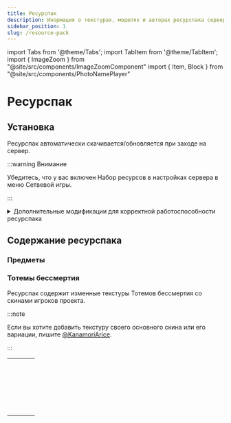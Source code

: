 ```yaml
---
title: Ресурспак
description: Инормация о текстурах, моделях и авторах ресурспака сервера Hardshard.
sidebar_position: 1
slug: /resource-pack
---
```


import Tabs from '@theme/Tabs';
import TabItem from '@theme/TabItem';
import { ImageZoom } from "@site/src/components/ImageZoomComponent"
import { Item, Block } from "@site/src/components/PhotoNamePlayer"

# Ресурспак

## Установка

Ресурспак автоматически скачивается/обновляется при заходе на сервер.

:::warning Внимание

Убедитесь, что у вас включен Набор ресурсов в настройках сервера в меню Сетвевой игры.

:::

<ImageZoom
  src="/img/resource_pack/vklyuchit-serverniy-resurs-pak-minecraft.png"
  alt="Как включить серверный набор ресурсов в Minecraft"
/>

<details>
  <summary>Дополнительные модификации для корректной работоспособности ресурспака</summary>
  <div> 
    Для корректного отображения текстур и моделей необходимы дополнительные модификации вашего клиента. У вас должен быть установлен один из двух основных модов для оптимизации Minecraft: [OptiFine](https://optifine.net/home) или [Sodium](https://modrinth.com/mod/sodium).

    <Tabs>
      <TabItem value="optifine" label="OptiFine">
        Дополнительных модификаций не требуется.
        
        > Повезло-повезло
      </TabItem>
      <TabItem value="sodium" label="Sodium">
        Необходимо установить:
        - [\[ETF\] Entity Texture Features](https://modrinth.com/mod/entitytexturefeatures) — мод, который добавляет новые функции текстур сущностей;
        - [CIT Resewn](https://modrinth.com/mod/cit-resewn) — мод, необходимый для изменения тексур предметов и блоков путем переименования их на наковальне.
      </TabItem>
    </Tabs>
  </div>
</details>

## Содержание ресурспака

### Предметы

### Тотемы бессмертия

Ресурспак содержит изменные текстуры Тотемов бессмертия со скинами игроков проекта.

:::note

Если вы хотите добавить текстуру своего основного скина или его вариации, пишите [@KanamoriArice](https://t.me/KanamoriArice).

:::

<table>
  <tbody>
    <tr>
      <td><Item.lg item="2_jertvatotem" name="2_jertva" extension=".webp" /></td>
      <td><Item.lg item="_auzer_" name="_auzer_" /></td>
      <td><Item.lg item="auzer_clown" name="auzer_clown" /></td>
      <td><Item.lg item="_nikt0_" name="_nikt0_" /></td>
    </tr>
    <tr>
      <td><Item.lg item="atheist_spooky" name="atheist_spooky" /></td>
      <td><Item.lg item="barbetone" name="barbetone" /></td>
      <td><Item.lg item="celestialsorcery" name="celestialsorcery" /></td>
      <td><Item.lg item="cka3o4hbiu" name="cka3o4hbiu" /></td>
    </tr>
    <tr>
      <td><Item.lg item="cybereggs1337" name="cybereggs1337" /></td>
      <td><Item.lg item="daniil" name="daniil" /></td>
      <td><Item.lg item="daniil2005" name="kemerfund" /></td>
      <td><Item.lg item="darthmehrunes" name="darthmehrunes" extension=".webp" /></td>
    </tr>
    <tr>
      <td><Item.lg item="derepaw" name="derepaw" /></td>
      <td><Item.lg item="dronyara" name="dronyara" /></td>
      <td><Item.lg item="eastrane" name="eastrane" extension=".webp" /></td>
      <td><Item.lg item="erfarenort" name="erfarenort" /></td>
    </tr>
    <tr>
      <td><Item.lg item="flammablelion" name="flammablelion" /></td>
      <td><Item.lg item="flammablelion2" name="flammablelion2" /></td>
      <td><Item.lg item="flammablelion_girl" name="flammablelion_girl" /></td>
      <td><Item.lg item="flammablelion_spooky" name="flammablelion_spooky" extension=".webp" /></td>
    </tr>
    <tr>
      <td><Item.lg item="foddys" name="foddys" /></td>
      <td><Item.lg item="froget_im" name="froget_im" /></td>
      <td><Item.lg item="fromgate" name="fromgate" /></td>
      <td><Item.lg item="genkatop" name="genkatop" /></td>
    </tr>
    <tr>
      <td><Item.lg item="gnaldis" name="gnaldis" /></td>
      <td><Item.lg item="gottor" name="gottor" /></td>
      <td><Item.lg item="gottor_distorted" name="gottor_distorted" extension=".webp" /></td>
      <td><Item.lg item="greg_o_rich" name="greg_o_rich" /></td>
    </tr>
    <tr>
      <td><Item.lg item="gromgt1" name="gromgt1" /></td>
      <td><Item.lg item="himer_fatal" name="himer_fatal" /></td>
      <td><Item.lg item="himer_spooky" name="himer_spooky" /></td>
      <td><Item.lg item="hotreg" name="hotreg" /></td>
    </tr>
    <tr>
      <td><Item.lg item="jay1123" name="jay1123" /></td>
      <td><Item.lg item="jeany" name="jeany" /></td>
      <td><Item.lg item="kanamori_arice" name="kanamori_arice" extension=".webp" /></td>
      <td><Item.lg item="kerk_sweet_spooky" name="kerksweet_spooky" /></td>
    </tr>
    <tr>
      <td><Item.lg item="kerksweet" name="kerksweet" /></td>
      <td><Item.lg item="keshko" name="keshko" /></td>
      <td><Item.lg item="kok_man" name="kok_man" /></td>
      <td><Item.lg item="kon___" name="kon___" /></td>
    </tr>
    <tr>
      <td><Item.lg item="kot704" name="kot704" /></td>
      <td><Item.lg item="levislav" name="levislav" /></td>
      <td><Item.lg item="lonelyfoly" name="lonelyfoly" /></td>
      <td><Item.lg item="mamochka" name="mamochka" /></td>
    </tr>
    <tr>
      <td><Item.lg item="mamochka_maid" name={"mamochka\u00A0maid"} /></td>
      <td><Item.lg item="maxim2222225" name="maxim2222225" /></td>
      <td><Item.lg item="mippulya" name="mippulya" /></td>
      <td><Item.lg item="mistrkaala" name="mistrkaala" /></td>
    </tr>
    <tr>
      <td><Item.lg item="monashka_" name="monashka_" /></td>
      <td><Item.lg item="monteny" name="monteny" /></td>
      <td><Item.lg item="mr_sotch" name="mr_sotch" /></td>
      <td><Item.lg item="mulciber_" name="mulciber_" /></td>
    </tr>
    <tr>
      <td><Item.lg item="murlocproger" name="murlocproger" extension=".webp" /></td>
      <td><Item.lg item="napest" name="napest" extension=".webp" /></td>
      <td><Item.lg item="napest_frostpunk" name="napest_frostpunk" /></td>
      <td><Item.lg item="nazawal" name="nazawal" /></td>
    </tr>
    <tr>
      <td><Item.lg item="negrotna" name="negrotna" /></td>
      <td><Item.lg item="neon4ik__" name="neon4ik__" /></td>
      <td><Item.lg item="nerkid" name="nerkid" /></td>
      <td><Item.lg item="netherpangolin" name="netherpangolin" /></td>
    </tr>
    <tr>
      <td><Item.lg item="notfoundname" name="notfoundname" /></td>
      <td><Item.lg item="notna69" name="notna69" extension=".webp" /></td>
      <td><Item.lg item="notna69_newyear" name="notna69_newyear" /></td>
      <td><Item.lg item="oridsoji" name="oridsoji" /></td>
    </tr>
    <tr>
      <td><Item.lg item="osoriyon" name="osoriyon" /></td>
      <td><Item.lg item="pedrilko" name="pedrilko"/></td>
      <td><Item.lg item="petryschka" name="petryschka" /></td>
      <td><Item.lg item="prodflexxuser" name="prodflexxuser" /></td>
    </tr>
    <tr>
      <td><Item.lg item="relaontionhwa" name="relaontionhwa" /></td>
      <td><Item.lg item="roxxode" name="roxxode"/></td>
      <td><Item.lg item="rydyk777" name="rydyk777" /></td>
      <td><Item.lg item="sambistv" name="sambistv" /></td>
    </tr>
    <tr>
      <td><Item.lg item="sandyz" name="sandyz" /></td>
      <td><Item.lg item="sculk_murloc" name="sculk_murloc"/></td>
      <td><Item.lg item="sunflowery_" name="sunflowery_" /></td>
      <td><Item.lg item="t_34_85" name="t_34_85" /></td>
    </tr>
    <tr>
      <td><Item.lg item="tofu" name="tofu" /></td>
      <td><Item.lg item="vimel" name="vimel"/></td>
      <td><Item.lg item="vintage_yantar1k" name="vintage_yantar1k" extension=".webp" /></td>
      <td><Item.lg item="viskas" name="viskas" /></td>
    </tr>
    <tr>
      <td><Item.lg item="wellbehaveduser" name="wellbehaveduser" /></td>
      <td><Item.lg item="wingesster" name="wingesster"/></td>
      <td><Item.lg item="yantar1k" name="yantar1k" /></td>
      <td><Item.lg item="yantar1k_" name="yantar2k" /></td>
    </tr>
    <tr>
      <td><Item.lg item="mark" name="mark" /></td>
      <td></td>
      <td></td>
      <td></td>
    </tr>
  </tbody>
</table>

